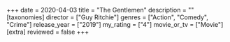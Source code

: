 +++
date = 2020-04-03
title = "The Gentlemen"
description = ""
[taxonomies]
director = ["Guy Ritchie"] 
genres = ["Action", "Comedy", "Crime"]
release_year = ["2019"]
my_rating = ["4"]
movie_or_tv = ["Movie"]
[extra]
reviewed = false
+++

